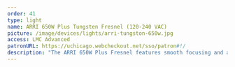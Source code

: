 ```yaml
---
order: 41
type: light
name: ARRI 650W Plus Tungsten Fresnel (120-240 VAC)
picture: /image/devices/lights/arri-tungston-650w.jpg
access: LMC Advanced
patronURL: https://uchicago.webcheckout.net/sso/patron#!/
description: "The ARRI 650W Plus Fresnel features smooth focusing and a bright, even beam. The beam angle in the flood position is 52° and a narrow 14.5° in the spot position."
---
```

